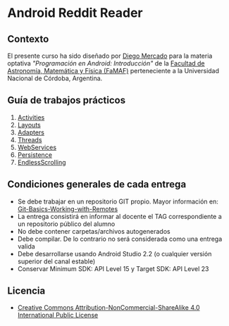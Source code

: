 # Android Reddit Reader

## Contexto

El presente curso ha sido diseñado por [Diego Mercado](https://github.com/mercadodiego) para la materia optativa _"Programación en Android: Introducción"_ de la [Facultad de Astronomía, Matemática y Física (FaMAF)](http://www.famaf.unc.edu.ar/) perteneciente a la Universidad Nacional de Córdoba, Argentina. 

## Guía de trabajos prácticos

1. [Activities](https://github.com/mercadodiego/RedditReader/tree/activities_assignment)
2. [Layouts](https://github.com/mercadodiego/RedditReader/tree/layout_assignment)
3. [Adapters](https://github.com/mercadodiego/RedditReader/tree/adapters_assignment)
4. [Threads](https://github.com/mercadodiego/RedditReader/tree/threads_assignment)
5. [WebServices](https://github.com/mercadodiego/RedditReader/tree/webServices_assignment)
6. [Persistence](https://github.com/mercadodiego/RedditReader/tree/persistence_assignment)
7. [EndlessScrolling](https://github.com/mercadodiego/RedditReader/tree/endlessScrolling_assignment)

## Condiciones generales de cada entrega

* Se debe trabajar en un repositorio GIT propio. Mayor información en: [Git-Basics-Working-with-Remotes](https://git-scm.com/book/en/v2/Git-Basics-Working-with-Remotes)
* La entrega consistirá en informar al docente el TAG correspondiente a un repositorio público del alumno
* No debe contener carpetas/archivos autogenerados
* Debe compilar. De lo contrario no será considerada como una entrega valida
* Debe desarrollarse usando Android Studio 2.2 (o cualquier versión superior del canal estable)
* Conservar Minimum SDK: API Level 15 y Target SDK: API Level 23 

## Licencia

* [Creative Commons Attribution-NonCommercial-ShareAlike 4.0 International Public License](https://creativecommons.org/licenses/by-nc-sa/4.0/legalcode)


